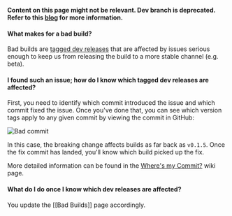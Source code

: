 **Content on this page might not be relevant. Dev branch is deprecated. Refer to this [blog](https://medium.com/flutter/whats-new-in-flutter-2-8-d085b763d181) for more information.**

#### What makes for a bad build?

Bad builds are [tagged dev releases](https://github.com/flutter/flutter/releases) that are affected by issues serious enough to keep us from releasing the build to a more stable channel (e.g. beta).

#### I found such an issue; how do I know which tagged dev releases are affected?

First, you need to identify which commit introduced the issue and which commit fixed the issue.  Once you've done that, you can see which version tags apply to any given commit by viewing the commit in GitHub:

![Bad commit](https://i.imgur.com/mWRTcaE.png)

In this case, the breaking change affects builds as far back as `v0.1.5`.  Once the fix commit has landed, you'll know which build picked up the fix.

More detailed information can be found in the [Where's my Commit?](https://github.com/flutter/flutter/wiki/Where's-my-Commit%3F) wiki page.

#### What do I do once I know which dev releases are affected?

You update the [[Bad Builds]] page accordingly.